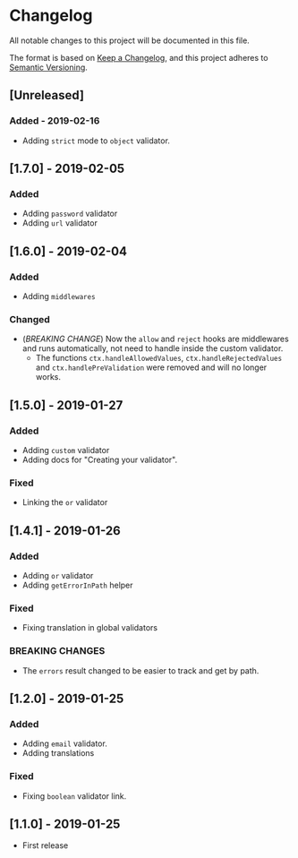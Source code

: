 # Changelog
All notable changes to this project will be documented in this file.

The format is based on [Keep a Changelog](https://keepachangelog.com/en/1.0.0/),
and this project adheres to [Semantic Versioning](https://semver.org/spec/v2.0.0.html).

## [Unreleased]

### Added - 2019-02-16

- Adding `strict` mode to `object` validator.

## [1.7.0] - 2019-02-05

### Added

- Adding `password` validator
- Adding `url` validator

## [1.6.0] - 2019-02-04

### Added

- Adding `middlewares`

### Changed

- (*BREAKING CHANGE*) Now the `allow` and `reject` hooks are middlewares and runs automatically, not need to handle inside the custom validator.
  - The functions `ctx.handleAllowedValues`, `ctx.handleRejectedValues` and `ctx.handlePreValidation` were removed and will no longer works.

## [1.5.0] - 2019-01-27

### Added

- Adding `custom` validator
- Adding docs for "Creating your validator".

### Fixed

- Linking the `or` validator

## [1.4.1] - 2019-01-26

### Added

- Adding `or` validator
- Adding `getErrorInPath` helper

### Fixed

- Fixing translation in global validators

### BREAKING CHANGES

- The `errors` result changed to be easier to track and get by path.


## [1.2.0] - 2019-01-25

### Added

- Adding `email` validator.
- Adding translations

### Fixed

- Fixing `boolean` validator link.


## [1.1.0] - 2019-01-25

- First release